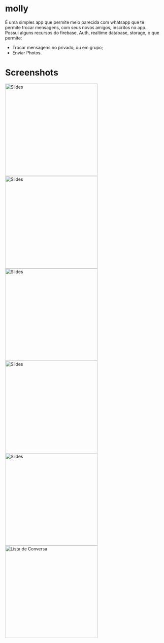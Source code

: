 # molly
É uma simples app que permite  meio parecida com whatsapp que te permite trocar mensagens, com seus novos amigos, inscritos no app.
Possui alguns recursos do firebase, Auth, realtime database, storage, o que permite:
<il>
  * Trocar mensagens no privado, ou em grupo;
  * Enviar Photos.
  </il>

# Screenshots
<img src="https://github.com/inaciosacataria/molly/blob/main/Screenshots/login.png" alt="Slides" title="Login" width="300"/>  <img src="https://github.com/inaciosacataria/molly/blob/main/Screenshots/registar.png" alt="Slides" title="registro" width="300"/> <img src="https://github.com/inaciosacataria/molly/blob/main/Screenshots/perfil.png" alt="Slides" title="Perfil" width="300"/> <img src="https://github.com/inaciosacataria/molly/blob/main/Screenshots/contactos.png" alt="Slides" title="Contactos" width="300"/>  <img src="https://github.com/inaciosacataria/molly/blob/main/Screenshots/chat.png" alt="Slides" title="Chat" width="300"/> <img src="https://github.com/inaciosacataria/molly/blob/main/Screenshots/lista de conversas.png" alt="Lista de Conversa" title="Despesas" width="300"/>

